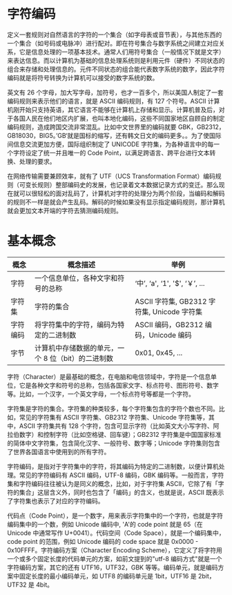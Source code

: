 # 字符编码

定义一套规则对自然语言的字符的一个集合（如字母表或音节表），与其他东西的一个集合（如号码或电脉冲）进行配对。即在符号集合与数字系统之间建立对应关系，它是信息处理的一项基本技术。通常人们用符号集合（一般情况下就是文字）来表达信息。而以计算机为基础的信息处理系统则是利用元件（硬件）不同状态的组合来存储和处理信息的。元件不同状态的组合能代表数字系统的数字，因此字符编码就是将符号转换为计算机可以接受的数字系统的数。

英文有 26 个字母，加大写字母，加符号，也才一百多个，所以美国人制定了一套编码规则来表示他们的语言，就是 ASCII 编码规则，有 127 个符号。ASCII 计算机刚开始只支持英语，其它语言不能够在计算机上存储和显示。计算机普及后，对于各国人民在他们地区内扩展，也叫本地化编码，这些不同国家地区自顾自的制定编码规则，造成跨国交流非常混乱。比如中文世界里的编码就要 GBK，GB2312，GB18030，BIG5。’GB‘就是国标的缩写，还有韩文日文的编码更多。。为了使国际间信息交流更加方便，国际组织制定了 UNICODE 字符集，为各种语言中的每一个字符设定了统一并且唯一的 Code Point，以满足跨语言、跨平台进行文本转换、处理的要求。

在网络传输需要兼顾效率，就有了 UTF（UCS Transformation Format）编码规则（可变长规则）整部编码史的发展，也记录着文本数据记录方式的变迁。那么现在就可以很轻松的面对乱码了，计算机对字符的处理分为两个阶段，当编码和解码的规则不一样是就会产生乱码。解码的时候如果没有显示指定编码规则，那计算机就会更加文本开端的字符去猜测编码规则。

# 基本概念

| 概念     | 概念描述                                           | 举例                                        |
| -------- | -------------------------------------------------- | ------------------------------------------- |
| 字符     | 一个信息单位，各种文字和符号的总称                 | ‘中’, ‘a', ‘1', '\$', ‘￥’, ...             |
| 字符集   | 字符的集合                                         | ASCII 字符集, GB2312 字符集, Unicode 字符集 |
| 字符编码 | 将字符集中的字符，编码为特定的二进制数             | ASCII 编码，GB2312 编码，Unicode 编码       |
| 字节     | 计算机中存储数据的单元，一个 8 位（bit）的二进制数 | 0x01, 0x45, ...                             |

字符（Character）是最基础的概念，在电脑和电信领域中，字符是一个信息单位，它是各种文字和符号的总称，包括各国家文字、标点符号、图形符号、数字等。比如，一个汉字，一个英文字母，一个标点符号等都是一个字符。

字符集是字符的集合。字符集的种类较多，每个字符集包含的字符个数也不同。比如，常见的字符集有 ASCII 字符集、GB2312 字符集、Unicode 字符集等，其中，ASCII 字符集共有 128 个字符，包含可显示字符（比如英文大小写字符、阿拉伯数字）和控制字符（比如空格键、回车键）；GB2312 字符集是中国国家标准的简体中文字符集，包含简化汉字、一般符号、数字等；Unicode 字符集则包含了世界各国语言中使用到的所有字符。

字符编码，是指对于字符集中的字符，将其编码为特定的二进制数，以便计算机处理。常见的字符编码有 ASCII 编码，UTF-8 编码，GBK 编码等。一般而言，字符集和字符编码往往被认为是同义的概念，比如，对于字符集 ASCII，它除了有「字符的集合」这层含义外，同时也包含了「编码」的含义，也就是说，ASCII 既表示了字符集也表示了对应的字符编码。

代码点（Code Point），是一个数字，用来表示字符集中的一个字符，也就是字符编码集中的一个数，例如 Unicode 编码中, 'A'的 code point 就是 65（在 Unicode 中通常写作 U+0041）。代码空间（Code Space），就是一个编码集中，code point 的范围，例如 Unicode 编码的 code space 就是 0x0000 - 0x10FFFF。字符编码方案（Character Encoding Scheme），它定义了将字符用一个或多个固定长度的代码单元的方案，如前文提到的"utf-8 编码方式"就是一个字符编码方案，其它的还有 UTF16，UTF32，GBK 等等。编码单元，就是编码方案中固定长度的最小编码单元，如 UTF8 的编码单元是 1bit，UTF16 是 2bit，UTF32 是 4bit。
